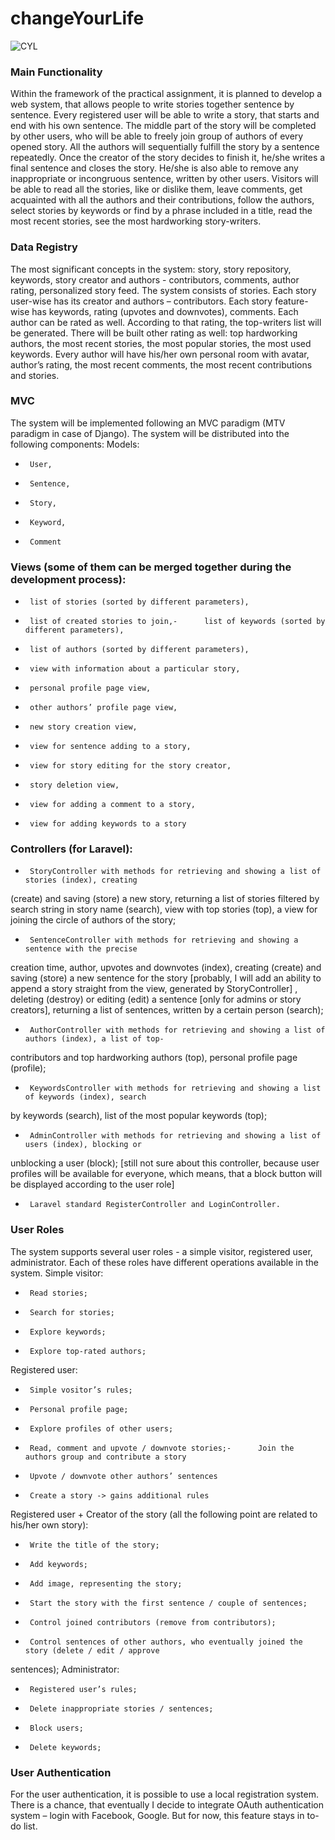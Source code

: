 # changeYourLife
![CYL](https://user-images.githubusercontent.com/44952559/59381805-049b2300-8d65-11e9-8dc1-5272dc9a1f67.png)
### Main Functionality 
Within the framework of the practical assignment, it is planned to develop a web system, that allows 
people to write stories together sentence by sentence.
Every registered user will be able to write a story, that starts and end with his own sentence. The middle 
part of the story will be completed by other users, who will be able to freely join group of authors of 
every opened story. All the authors will sequentially fulfill the story by a sentence repeatedly. Once the 
creator of the story decides to finish it, he/she writes a final sentence and closes the story. He/she is 
also able to remove any inappropriate or incongruous sentence, written by other users.
Visitors will be able to read all the stories, like or dislike them, leave comments, get acquainted with all 
the authors and their contributions, follow the authors, select stories by keywords or find by a phrase 
included in a title, read the most recent stories, see the most hardworking story-writers. 
### Data Registry 
The most significant concepts in the system: story, story repository, keywords, story creator and authors - contributors, comments, author rating, personalized story feed. 
The system consists of stories. Each story user-wise has its creator and authors – contributors. Each 
story feature-wise has keywords, rating (upvotes and downvotes), comments. Each author can be rated 
as well. According to that rating, the top-writers list will be generated. 
There will be built other rating as well: top hardworking authors, the most recent stories, the most 
popular stories, the most used keywords. Every author will have his/her own personal room with avatar, 
author’s rating, the most recent comments, the most recent contributions and stories.
### MVC 
The system will be implemented following an MVC paradigm (MTV paradigm in case of Django). The 
system will be distributed into the following components: 
Models: 
-      User,
-      Sentence,
-      Story,
-      Keyword,
-      Comment
### Views (some of them can be merged together during the development process): 
-      list of stories (sorted by different parameters),
-      list of created stories to join,-      list of keywords (sorted by different parameters),
-      list of authors (sorted by different parameters),
-      view with information about a particular story,
-      personal profile page view,
-      other authors’ profile page view, 
-      new story creation view, 
-      view for sentence adding to a story, 
-      view for story editing for the story creator, 
-      story deletion view, 
-      view for adding a comment to a story, 
-      view for adding keywords to a story
### Controllers (for Laravel): 
-      StoryController with methods for retrieving and showing a list of stories (index), creating 
(create) and saving (store) a new story, returning a list of stories filtered by search string in story
name (search), view with top stories (top), a view for joining the circle of authors of the story; 
-      SentenceController with methods for retrieving and showing a sentence with the precise 
creation time, author, upvotes and downvotes (index), creating (create) and saving (store) a new 
sentence for the story [probably, I will add an ability to append a story straight from the view, 
generated by StoryController] , deleting (destroy) or editing (edit) a sentence [only for admins or 
story creators], returning a list of sentences, written by a certain person (search); 
-      AuthorController with methods for retrieving and showing a list of authors (index), a list of top-
contributors and top hardworking authors (top), personal profile page (profile);
-      KeywordsController with methods for retrieving and showing a list of keywords (index), search
by keywords (search), list of the most popular keywords (top);
-      AdminController with methods for retrieving and showing a list of users (index), blocking or 
unblocking a user (block); [still not sure about this controller, because user profiles will be 
available for everyone, which means, that a block button will be displayed according to the user
role]
-      Laravel standard RegisterController and LoginController. 
### User Roles 
The system supports several user roles - a simple visitor, registered user, administrator. Each of these 
roles have different operations available in the system. 
Simple visitor: 
-      Read stories;
-      Search for stories;
-      Explore keywords;
-      Explore top-rated authors;
Registered user: 
-      Simple vositor’s rules;
-      Personal profile page;
-      Explore profiles of other users;
-      Read, comment and upvote / downvote stories;-      Join the authors group and contribute a story
-      Upvote / downvote other authors’ sentences
-      Create a story -> gains additional rules
Registered user + Creator of the story (all the following point are related to his/her own story):
-      Write the title of the story;
-      Add keywords;
-      Add image, representing the story;
-      Start the story with the first sentence / couple of sentences;
-      Control joined contributors (remove from contributors);
-      Control sentences of other authors, who eventually joined the story (delete / edit / approve 
sentences);
Administrator: 
-      Registered user’s rules;
-      Delete inappropriate stories / sentences; 
-      Block users;
-      Delete keywords;
### User Authentication 
For the user authentication, it is possible to use a local registration system. 
There is a chance, that eventually I decide to integrate OAuth authentication system – login with 
Facebook, Google. But for now, this feature stays in to-do list.
